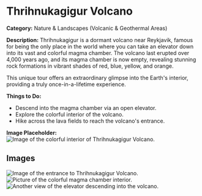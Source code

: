 # Thrihnukagigur Volcano

**Category:** Nature & Landscapes (Volcanic & Geothermal Areas)

**Description:**
Thrihnukagigur is a dormant volcano near Reykjavik, famous for being the only place in the world where you can take an elevator down into its vast and colorful magma chamber. The volcano last erupted over 4,000 years ago, and its magma chamber is now empty, revealing stunning rock formations in vibrant shades of red, blue, yellow, and orange.

This unique tour offers an extraordinary glimpse into the Earth's interior, providing a truly once-in-a-lifetime experience.

**Things to Do:**
*   Descend into the magma chamber via an open elevator.
*   Explore the colorful interior of the volcano.
*   Hike across the lava fields to reach the volcano's entrance.

**Image Placeholder:**
![Image of the colorful interior of Thrihnukagigur Volcano.](placeholder_thrihnukagigur.jpg)

## Images

![Image of the entrance to Thrihnukagigur Volcano.](https://via.placeholder.com/600x400?text=Thrihnukagigur+Entrance+1)
![Picture of the colorful magma chamber interior.](https://via.placeholder.com/600x400?text=Thrihnukagigur+Magma+Chamber+2)
![Another view of the elevator descending into the volcano.](https://via.placeholder.com/600x400?text=Volcano+Descent+3) 